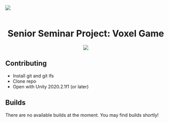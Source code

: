 <image src = "https://github.com/BrainPowaa/Senior-Project/blob/master/.github/images/voxdotslogo.png?raw=true"></image>
<br><br>

<h1 align=center>Senior Seminar Project: Voxel Game</h1>
<p align="center">
<img src="https://img.shields.io/badge/Unity-2020.2+-blue?style=flat&logo=unity">
</p>

## Contributing
- Install git and git lfs
- Clone repo
- Open with Unity 2020.2.1f1 (or later)

## Builds
There are no available builds at the moment.
You may find builds shortly!
